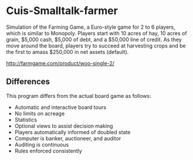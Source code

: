 # Cuis-Smalltalk-farmer
Simulation of the Farming Game, a Euro-style game for 2 to 6 players, which is similar to Monopoly. Players start with 10 acres of hay, 10 acres of grain, $5,000 cash, $5,000 of debt, and a $50,000 line of credit. As they move around the board, players try to succeed at harvesting crops and be the first to amass $250,000 in net assets (default).

http://farmgame.com/product/woo-single-2/

## Differences ##
This program differs from the actual board game as follows:

- Automatic and interactive board tours
- No limits on acreage
- Statistics
- Optional views to assist decision making
- Players automatically informed of doubled state
- Computer is banker, auctioneer, and auditor
- Auditing is continuous
- Rules enforced consistently

